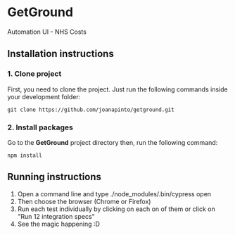 # GetGround

Automation UI - NHS Costs

## Installation instructions

### 1. Clone project

First, you need to clone the project. Just run the following commands inside your development folder:

    git clone https://github.com/joanapinto/getground.git

### 2. Install packages

Go to the **GetGround** project directory then, run the following command:

    npm install

## Running instructions

1. Open a command line and type ./node_modules/.bin/cypress open
2. Then choose the browser (Chrome or Firefox)
3. Run each test individually by clicking on each on of them or click on "Run 12 integration specs"
4. See the magic happening :D